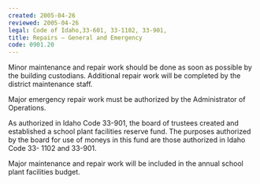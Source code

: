 ```yaml
---
created: 2005-04-26
reviewed: 2005-04-26
legal: Code of Idaho,33-601, 33-1102, 33-901,
title: Repairs – General and Emergency
code: 0901.20
---
```



Minor maintenance and repair work should be done as soon as possible by the building custodians. Additional repair work will be completed by the district maintenance staff.

Major emergency repair work must be authorized by the Administrator of Operations.

As authorized in Idaho Code 33-901, the board of trustees created and established a school plant facilities reserve fund. The purposes authorized by the board for use of moneys in this fund are those authorized in Idaho Code 33- 1102 and 33-901.

Major maintenance and repair work will be included in the annual school plant facilities budget.

